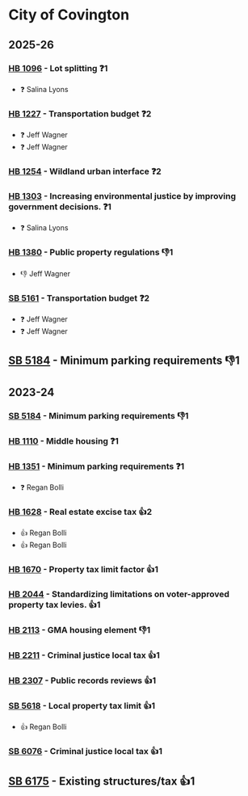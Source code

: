 # City of Covington
## 2025-26

### [HB 1096](/bill/2025-26/hb/1096/) - Lot splitting   ❓1
* ❓ Salina Lyons

### [HB 1227](/bill/2025-26/hb/1227/) - Transportation budget   ❓2
* ❓ Jeff Wagner
* ❓ Jeff Wagner

### [HB 1254](/bill/2025-26/hb/1254/) - Wildland urban interface   ❓2

### [HB 1303](/bill/2025-26/hb/1303/) - Increasing environmental justice by improving government decisions.   ❓1
* ❓ Salina Lyons

### [HB 1380](/bill/2025-26/hb/1380/) - Public property regulations  👎1 
* 👎 Jeff Wagner

### [SB 5161](/bill/2025-26/sb/5161/) - Transportation budget   ❓2
* ❓ Jeff Wagner
* ❓ Jeff Wagner

## [SB 5184](/bill/2025-26/sb/5184/) - Minimum parking requirements  👎1 

## 2023-24

### [SB 5184](/bill/2023-24/sb/5184/) - Minimum parking requirements  👎1 

### [HB 1110](/bill/2023-24/hb/1110/) - Middle housing   ❓1

### [HB 1351](/bill/2023-24/hb/1351/) - Minimum parking requirements   ❓1
* ❓ Regan Bolli

### [HB 1628](/bill/2023-24/hb/1628/) - Real estate excise tax 👍2  
* 👍 Regan Bolli
* 👍 Regan Bolli

### [HB 1670](/bill/2023-24/hb/1670/) - Property tax limit factor 👍1  

### [HB 2044](/bill/2023-24/hb/2044/) - Standardizing limitations on voter-approved property tax levies. 👍1  

### [HB 2113](/bill/2023-24/hb/2113/) - GMA housing element  👎1 

### [HB 2211](/bill/2023-24/hb/2211/) - Criminal justice local tax 👍1  

### [HB 2307](/bill/2023-24/hb/2307/) - Public records reviews 👍1  

### [SB 5618](/bill/2023-24/sb/5618/) - Local property tax limit 👍1  
* 👍 Regan Bolli

### [SB 6076](/bill/2023-24/sb/6076/) - Criminal justice local tax 👍1  

## [SB 6175](/bill/2023-24/sb/6175/) - Existing structures/tax 👍1  
